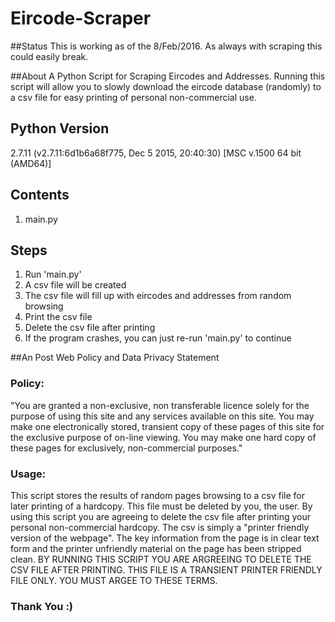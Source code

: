 # Eircode-Scraper

##Status
This is working as of the 8/Feb/2016. As always with scraping this could easily break.

##About
A Python Script for Scraping Eircodes and Addresses. Running this script will allow you to slowly download the eircode database (randomly) to a csv file for easy printing of personal non-commercial use.

## Python Version
2.7.11 (v2.7.11:6d1b6a68f775, Dec  5 2015, 20:40:30) [MSC v.1500 64 bit (AMD64)]

## Contents
1. main.py

## Steps
1. Run 'main.py'
2. A csv file will be created
3. The csv file will fill up with eircodes and addresses from random browsing
4. Print the csv file
5. Delete the csv file after printing
6. If the program crashes, you can just re-run 'main.py' to continue

##An Post Web Policy and Data Privacy Statement

### Policy:
"You are granted a non-exclusive, non transferable licence solely for the purpose of using this site and any services available on this site. You may make one electronically stored, transient copy of these pages of this site for the exclusive purpose of on-line viewing. You may make one hard copy of these pages for exclusively, non-commercial purposes."

### Usage:
This script stores the results of random pages browsing to a csv file for later printing of a hardcopy. This file must be deleted by you, the user. By using this script you are agreeing to delete the csv file after printing your personal non-commercial hardcopy. The csv is simply a "printer friendly version of the webpage". The key information from the page is in clear text form and the printer unfriendly material on the page has been stripped clean. BY RUNNING THIS SCRIPT YOU ARE ARGREEING TO DELETE THE CSV FILE AFTER PRINTING. THIS FILE IS A TRANSIENT PRINTER FRIENDLY FILE ONLY. YOU MUST ARGEE TO THESE TERMS.

### Thank You :)